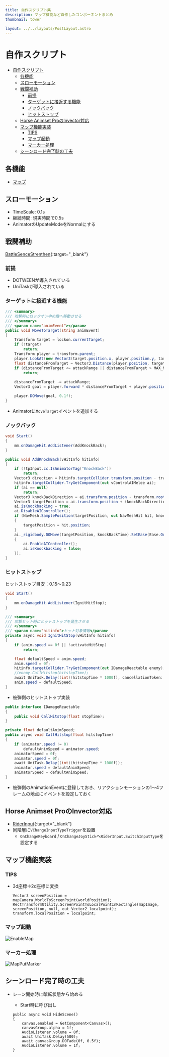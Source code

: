 ```yaml
---
title: 自作スクリプト集
description: マップ機能など自作したコンポーネントまとめ
thumbnail: tower

layout: ../../layouts/PostLayout.astro
---
```


# 自作スクリプト

- [自作スクリプト](#自作スクリプト)
  - [各機能](#各機能)
  - [スローモーション](#スローモーション)
  - [戦闘補助](#戦闘補助)
    - [前提](#前提)
    - [ターゲットに接近する機能](#ターゲットに接近する機能)
    - [ノックバック](#ノックバック)
    - [ヒットストップ](#ヒットストップ)
  - [Horse Animset ProのInvector対応](#horse-animset-proのinvector対応)
  - [マップ機能実装](#マップ機能実装)
    - [TIPS](#tips)
    - [マップ起動](#マップ起動)
    - [マーカー処理](#マーカー処理)
  - [シーンロード完了時の工夫](#シーンロード完了時の工夫)

## 各機能

- [マップ](original/map.md)

## スローモーション

- TimeScale: 0.1s
- 継続時間: 現実時間で0.5s
- AnimatorのUpdateModeをNormalにする

## 戦闘補助

[BattleSenceStrenthen](https://github.com/Iroha71/unity-docs/blob/develop/assets/origin-scripts/BattleSenceStrengthen.cs){:target="_blank"}

### 前提

- DOTWEENが導入されている
- UniTaskが導入されている

### ターゲットに接近する機能

```csharp [BattleSenceStrenthen.cs]
/// <summary>
/// 攻撃時にロックオン中の敵へ移動させる
/// </summary>
/// <param name="animEvent"></param>
public void MoveToTarget(string animEvent)
{
    Transform target = lockon.currentTarget;
    if (!target)
        return;
    Transform player = transform.parent;
    player.LookAt(new Vector3(target.position.x, player.position.y, target.position.z));
    float distanceFromTarget = Vector3.Distance(player.position, target.position);
    if (distanceFromTarget <= attackRange || distanceFromTarget > MAX_MATCH_DISTANCE)
        return;
    
    distanceFromTarget -= attackRange;
    Vector3 goal = player.forward * distanceFromTarget + player.position;

    player.DOMove(goal, 0.1f);
}
```

- Animatorに`MoveTarget`イベントを追加する

### ノックバック

```csharp [BattleSenceStrenthen.cs]
void Start()
{
    mm.onDamageHit.AddListener(AddKnockBack);
}

public void AddKnockBack(vHitInfo hitinfo)
{
    if (!tpInput.cc.IsAnimatorTag("KnockBack"))
        return;
    Vector3 direction = hitinfo.targetCollider.transform.position - transform.root.position;
    hitinfo.targetCollider.TryGetComponent(out vControlAIMelee ai);
    if (ai == null)
        return;
    Vector3 knockBackDirection = ai.transform.position - transform.root.position;
    Vector3 targetPosition = ai.transform.position + (knockBackDirection.normalized * knockBackDistance);
    ai.isKnockbacking = true;
    ai.DisableAIController();
    if (NavMesh.SamplePosition(targetPosition, out NavMeshHit hit, knockBackDistance, NavMesh.AllAreas))
    {
        targetPosition = hit.position;
    }
    ai._rigidbody.DOMove(targetPosition, knockBackTime).SetEase(Ease.OutCubic).OnComplete(() =>
    {
        ai.EnableAIController();
        ai.isKnockbacking = false;
    });
}
```

### ヒットストップ

ヒットストップ目安：0.15～0.23

```csharp [BattleSenceStrenthen.cs]
void Start()
{
    mm.onDamageHit.AddListener(IgnitHitStop);
}

/// <summary>
/// 攻撃ヒット時にヒットストップを発生させる
/// </summary>
/// <param name="hitinfo">ヒット対象情報</param>
private async void IgnitHitStop(vHitInfo hitinfo)
{
    if (anim.speed == 0f || !activateHitStop)
        return;

    float defaultSpeed = anim.speed;
    anim.speed = 0f;
    hitinfo.targetCollider.TryGetComponent(out IDamageReactable enemy);
    //enemy.CallHitstop(hitstopTime);
    await UniTask.Delay((int)(hitstopTime * 1000f), cancellationToken: token);
    anim.speed = defaultSpeed;
}
```

- 被弾側のヒットストップ実装

```csharp
public interface IDamageReactable
{
    public void CallHitstop(float stopTime);
}
```

```csharp [vControlAIMelee.cs]
private float defaultAnimSpeed;
public async void CallHitstop(float hitstopTime)
{
    if (animator.speed != 0)
        defaultAnimSpeed = animator.speed;
    animatorSpeed = 0f;
    animator.speed = 0f;
    await UniTask.Delay((int)(hitstopTime * 1000f));
    animator.speed = defaultAnimSpeed;
    animatorSpeed = defaultAnimSpeed;
}
```

- 被弾側のAnimationEventに登録しておき、リアクションモーションの1～4フレームの地点にイベントを設定しておく

## Horse Animset ProのInvector対応

- [RiderInput](https://github.com/Iroha71/unity-docs/blob/develop/assets/origin-scripts/RiderInput.cs){:target="_blank"}
- 同階層に`VChangeInputTypeTrigger`を設置
  - `OnChangeKeyboard` / `OnChangeJoyStick`へ`RiderInput.SwitchInputType`を設定する

## マップ機能実装

### TIPS

- 3d座標→2d座標に変換

  ``` csharp[worldpos.cs]
  Vector3 screenPosition = mapCamera.WorldToScreenPoint(worldPosition);
  RectTransformUtility.ScreenPointToLocalPointInRectangle(mapImage, screenPosition, null, out Vector2 localpoint);
  transform.localPosition = localpoint;
  ```

### マップ起動

![EnableMap](../../assets/imgs/original/enable_map.png)

### マーカー処理

![MapPutMarker](../../assets/imgs/original/map_put_marker.png)

## シーンロード完了時の工夫

- シーン開始時に暗転状態から始める
  - Start時に呼び出し

  ``` csharp[fade.cs]
  public async void HideScene()
  {
      canvas.enabled = GetComponent<Canvas>();
      canvasGroup.alpha = 1f;
      AudioListener.volume = 0f;
      await UniTask.Delay(500);
      await canvasGroup.DOFade(0f, 0.5f);
      AudioListener.volume = 1f;
  }
  ```
